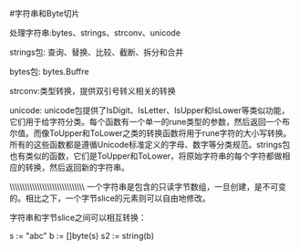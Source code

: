 #字符串和Byte切片

处理字符串:bytes、strings、strconv、unicode

strings包:
查询、替换、比较、截断、拆分和合并

bytes包:
bytes.Buffre

strconv:类型转换，提供双引号转义相关的转换

unicode:
unicode包提供了IsDigit、IsLetter、IsUpper和IsLower等类似功能，它们用于给字符分类。每个函数有一个单一的rune类型的参数，然后返回一个布尔值。而像ToUpper和ToLower之类的转换函数将用于rune字符的大小写转换。所有的这些函数都是遵循Unicode标准定义的字母、数字等分类规范。strings包也有类似的函数，它们是ToUpper和ToLower，将原始字符串的每个字符都做相应的转换，然后返回新的字符串。

\\\\\\\\\\\\\\\\\\\\\\\\\\\\\\\\\\\\\\\\\\\\\\\\\\\\\\\\\\\\
一个字符串是包含的只读字节数组，一旦创建，是不可变的。相比之下，一个字节slice的元素则可以自由地修改。

字符串和字节slice之间可以相互转换：

s := "abc"
b := []byte(s)
s2 := string(b)